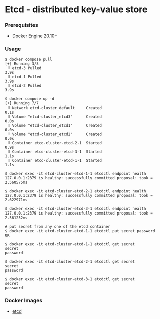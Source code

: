 # Etcd - distributed key-value store

### Prerequisites

- Docker Engine 20.10+

### Usage

    $ docker compose pull
    [+] Running 3/3
     ⠿ etcd-3 Pulled                                                       3.9s
     ⠿ etcd-1 Pulled                                                       3.9s
     ⠿ etcd-2 Pulled                                                       3.9s

    $ docker compose up -d
    [+] Running 7/7
     ⠿ Network etcd-cluster_default     Created                            0.1s
     ⠿ Volume "etcd-cluster_etcd3"      Created                            0.0s
     ⠿ Volume "etcd-cluster_etcd1"      Created                            0.0s
     ⠿ Volume "etcd-cluster_etcd2"      Created                            0.0s
     ⠿ Container etcd-cluster-etcd-2-1  Started                            0.9s
     ⠿ Container etcd-cluster-etcd-3-1  Started                            1.1s
     ⠿ Container etcd-cluster-etcd-1-1  Started                            1.1s

    $ docker exec -it etcd-cluster-etcd-1-1 etcdctl endpoint health
    127.0.0.1:2379 is healthy: successfully committed proposal: took = 2.560575ms

    $ docker exec -it etcd-cluster-etcd-2-1 etcdctl endpoint health
    127.0.0.1:2379 is healthy: successfully committed proposal: took = 2.622971ms

    $ docker exec -it etcd-cluster-etcd-3-1 etcdctl endpoint health
    127.0.0.1:2379 is healthy: successfully committed proposal: took = 2.561252ms

    # put secret from any one of the etcd container
    $ docker exec -it etcd-cluster-etcd-1-1 etcdctl put secret password
    OK

    $ docker exec -it etcd-cluster-etcd-1-1 etcdctl get secret
    secret
    password

    $ docker exec -it etcd-cluster-etcd-2-1 etcdctl get secret
    secret
    password

    $ docker exec -it etcd-cluster-etcd-3-1 etcdctl get secret
    secret
    password

### Docker Images

- [etcd][docker-image-etcd]

[docker-image-etcd]: https://quay.io/repository/coreos/etcd?tab=tags
